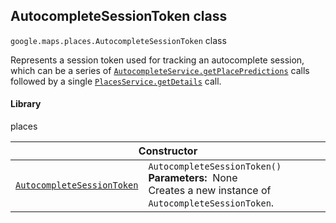 
<devsite-heading text=" AutocompleteSessionToken class" for="AutocompleteSessionToken" level="h2" link="" toc="" back-to-top=""><h2 id="AutocompleteSessionToken" is-upgraded="">AutocompleteSessionToken class</h2></devsite-heading>
<p>
<code translate="no" dir="ltr"><span itemprop="path">google.maps.places</span>.<span itemprop="name">AutocompleteSessionToken</span></code>
class
</p>
<p>Represents a session token used for tracking an autocomplete session, which can be a series of <code translate="no" dir="ltr"><a href="/maps/documentation/javascript/reference/places-autocomplete-service#AutocompleteService.getPlacePredictions">AutocompleteService.getPlacePredictions</a></code> calls followed by a single <code translate="no" dir="ltr"><a href="/maps/documentation/javascript/reference/places-service#PlacesService.getDetails">PlacesService.getDetails</a></code> call.</p>
<devsite-heading text="Library" for="library_3" level="h4" link=""><h4 is-upgraded="" id="library_3">Library</h4></devsite-heading>
<p>places</p>
<div class="devsite-table-wrapper"><table class="constructors responsive" summary="class AutocompleteSessionToken - Constructor">
<thead>
<tr><th colspan="2" id="AutocompleteSessionToken.constructor">Constructor</th>
</tr></thead>
<tbody>
<tr>
<td><code translate="no" dir="ltr"><a class="secret-link" href="#AutocompleteSessionToken.constructor"><span>AutocompleteSessionToken</span></a></code></td>
<td><div><code translate="no" dir="ltr">AutocompleteSessionToken()</code></div>
<div class="desc"><strong>Parameters:</strong>&nbsp; None</div>
<div class="desc">Creates a new instance of <code translate="no" dir="ltr">AutocompleteSessionToken</code>.</div></td>
</tr>
</tbody>
</table></div>
<script src="replace_links.js"></script>
